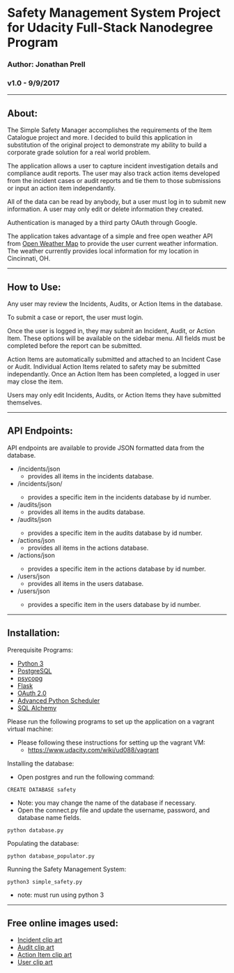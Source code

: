 
# Safety Management System Project for Udacity Full-Stack Nanodegree Program

### Author: Jonathan Prell
### v1.0 - 9/9/2017
_________________________________________________________________

## About:

The Simple Safety Manager accomplishes the requirements of the Item Catalogue project and more. I decided to build this application in substitution of the original project to demonstrate my ability to build a corporate grade solution for a real world problem.

The application allows a user to capture incident investigation details and compliance audit reports. The user may also track action items developed from the incident cases or audit reports and tie them to those submissions or input an action item independantly.

All of the data can be read by anybody, but a user must log in to submit new information. A user may only edit or delete information they created.

Authentication is managed by a third party OAuth through Google.

The application takes advantage of a simple and free open weather API from [Open Weather Map](https://openweathermap.org/api) to provide the user current weather information. The weather currently provides local information for my location in Cincinnati, OH.
_________________________________________________________________

## How to Use:

Any user may review the Incidents, Audits, or Action Items in the database.

To submit a case or report, the user must login.

Once the user is logged in, they may submit an Incident, Audit, or Action Item. These options will be available on the sidebar menu. All fields must be completed before the report can be submitted.

Action Items are automatically submitted and attached to an Incident Case or Audit. Individual Action Items related to safety may be submitted independantly. Once an Action Item has been completed, a logged in user may close the item.

Users may only edit Incidents, Audits, or Action Items they have submitted themselves.
_________________________________________________________________

## API Endpoints:

API endpoints are available to provide JSON formatted data from the database.
* /incidents/json
	* provides all items in the incidents database.
* /incidents/json/<id>
	* provides a specific item in the incidents database by id number.
* /audits/json
	* provides all items in the audits database.
* /audits/json<id>
	* provides a specific item in the audits database by id number.
* /actions/json
	* provides all items in the actions database.
* /actions/json<id>
	* provides a specific item in the actions database by id number.
* /users/json
	* provides all items in the users database.
* /users/json<id>
	* provides a specific item in the users database by id number.
_________________________________________________________________

## Installation:

Prerequisite Programs:
* [Python 3](https://www.python.org/)
* [PostgreSQL](https://www.postgresql.org/)
* [psycopg](http://initd.org/psycopg/)
* [Flask](http://flask.pocoo.org/)
* [OAuth 2.0](https://oauth.net/2/)
* [Advanced Python Scheduler](https://apscheduler.readthedocs.io/en/latest/)
* [SQL Alchemy](https://www.sqlalchemy.org/)

Please run the following programs to set up the application on a vagrant virtual machine:
* Please following these instructions for setting up the vagrant VM:
	* https://www.udacity.com/wiki/ud088/vagrant

Installing the database:
* Open postgres and run the following command:
```
CREATE DATABASE safety
```
* Note: you may change the name of the database if necessary.
* Open the connect.py file and update the username, password, and database name fields.
```
python database.py
```

Populating the database:
```
python database_populator.py
```

Running the Safety Management System:
```
python3 simple_safety.py
```
* note: must run using python 3
_________________________________________________________________

## Free online images used:

* [Incident clip art](http://www.clker.com/clipart-warning-exclamation-triangle.html)
* [Audit clip art](http://www.clipartpanda.com/clipart_images/downloads-2959318)
* [Action Item clip art](https://www.1001freedownloads.com/free-clipart/checkbox-checked-3)
* [User clip art](http://www.freeiconspng.com/img/909)
